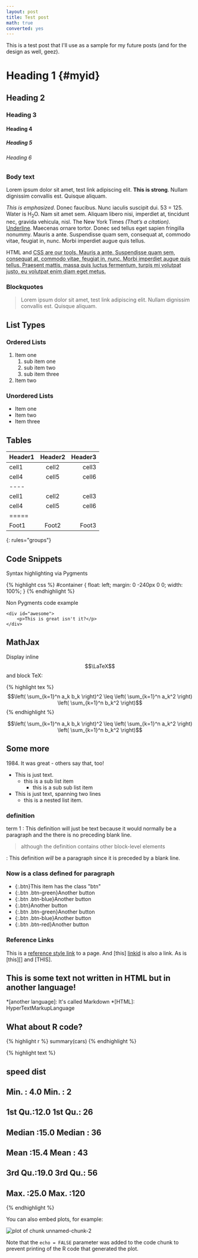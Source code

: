 ```yaml
---
layout: post
title: Test post
math: true
converted: yes
---
```

 
This is a test post that I'll use as a sample for my future posts (and for the design as well, geez).
 
# Heading 1 {#myid}
 
## Heading 2
 
### Heading 3
 
#### Heading 4
 
##### Heading 5
 
###### Heading 6
 
### Body text
 
Lorem ipsum dolor sit amet, test link adipiscing elit. **This is strong**. Nullam dignissim convallis est. Quisque aliquam.
 
*This is emphasized*. Donec faucibus. Nunc iaculis suscipit dui. 53 = 125. Water is H<sub>2</sub>O. Nam sit amet sem. Aliquam libero nisi, imperdiet at, tincidunt nec, gravida vehicula, nisl. The New York Times <cite>(That’s a citation)</cite>. <u>Underline</u>. Maecenas ornare tortor. Donec sed tellus eget sapien fringilla nonummy. Mauris a ante. Suspendisse quam sem, consequat at, commodo vitae, feugiat in, nunc. Morbi imperdiet augue quis tellus.
 
HTML and <abbr title="cascading stylesheets">CSS<abbr> are our tools. Mauris a ante. Suspendisse quam sem, consequat at, commodo vitae, feugiat in, nunc. Morbi imperdiet augue quis tellus. Praesent mattis, massa quis luctus fermentum, turpis mi volutpat justo, eu volutpat enim diam eget metus.
 
### Blockquotes
 
> Lorem ipsum dolor sit amet, test link adipiscing elit. Nullam dignissim convallis est. Quisque aliquam.
 
## List Types
 
### Ordered Lists
 
1. Item one
   1. sub item one
   2. sub item two
   3. sub item three
2. Item two
 
### Unordered Lists
 
* Item one
* Item two
* Item three
 
## Tables
 
| Header1 | Header2 | Header3 |
|:--------|:-------:|--------:|
| cell1   | cell2   | cell3   |
| cell4   | cell5   | cell6   |
|----
| cell1   | cell2   | cell3   |
| cell4   | cell5   | cell6   |
|=====
| Foot1   | Foot2   | Foot3
{: rules="groups"}
 
 
## Code Snippets
 
Syntax highlighting via Pygments
 
{% highlight css %}
#container {
  float: left;
  margin: 0 -240px 0 0;
  width: 100%;
}
{% endhighlight %}
 
Non Pygments code example
 
    <div id="awesome">
        <p>This is great isn't it?</p>
    </div>
 
## MathJax
 
Display inline $$\LaTeX$$ and block TeX:
 
{% highlight tex %}
$$\left( \sum_{k=1}^n a_k b_k \right)^2 \leq \left( \sum_{k=1}^n a_k^2 \right) \left( \sum_{k=1}^n b_k^2 \right)$$
{% endhighlight %}
 
$$\left( \sum_{k=1}^n a_k b_k \right)^2 \leq \left( \sum_{k=1}^n a_k^2 \right) \left( \sum_{k=1}^n b_k^2 \right)$$
 
## Some more
 
1984\. It was great
\- others say that, too!
 
 
*   This is just text.
    * this is a sub list item
      * this is a sub sub list item
* This is just text,
    spanning two lines
  * this is a nested list item.
 
[linkid]: http://www.example.com/ "Optional Title"
 
### definition 
 
term 1
: This definition will just be text because it would normally be a
  paragraph and the there is no preceding blank line.
 
  > although the definition contains other block-level elements
 
: This definition *will* be a paragraph since it is preceded by a
  blank line.
 
### Now is a class defined for paragraph
 
* {:.btn}This item has the class "btn"
* {:.btn .btn-green}Another button
* {:.btn .btn-blue}Another button
* {:.btn}Another button
* {:.btn .btn-green}Another button
* {:.btn .btn-blue}Another button
* {:.btn .btn-red}Another button
 
 
### Reference Links
 
This is a [reference style link][linkid] to a page. And [this]
[linkid] is also a link. As is [this][] and [THIS].
 
## This is some text not written in HTML but in another language!
 
*[another language]: It's called Markdown
*[HTML]: HyperTextMarkupLanguage
 
## What about R code?
 

{% highlight r %}
summary(cars)
{% endhighlight %}



{% highlight text %}
##      speed           dist    
##  Min.   : 4.0   Min.   :  2  
##  1st Qu.:12.0   1st Qu.: 26  
##  Median :15.0   Median : 36  
##  Mean   :15.4   Mean   : 43  
##  3rd Qu.:19.0   3rd Qu.: 56  
##  Max.   :25.0   Max.   :120
{% endhighlight %}
 
You can also embed plots, for example:
 
![plot of chunk unnamed-chunk-2](../../figures/test-post/unnamed-chunk-2-1.png) 
 
Note that the `echo = FALSE` parameter was added to the code chunk to prevent printing of the R code that generated the plot.
 
[^foottt]: from *tenten.vn*
